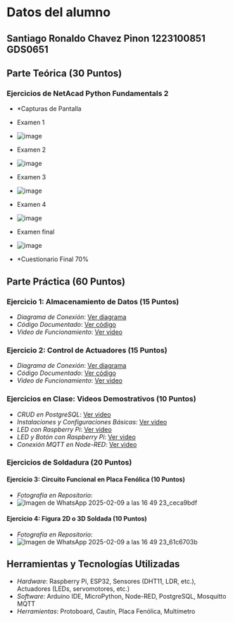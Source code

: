 # Datos del alumno
## Santiago Ronaldo Chavez Pinon 1223100851 GDS0651


## Parte Teórica (30 Puntos)
### Ejercicios de NetAcad Python Fundamentals 2
- *Capturas de Pantalla
- Examen 1
- ![image](https://github.com/user-attachments/assets/5185c739-edcb-4471-936b-32fd6b240230)
- Examen 2
- ![image](https://github.com/user-attachments/assets/9ec9685a-3fd1-4d99-8f96-1b2eba8d2a39)
- Examen 3
- ![image](https://github.com/user-attachments/assets/623b487b-fb59-45af-b2db-a326ad609cfe)
- Examen 4
- ![image](https://github.com/user-attachments/assets/e883b352-f0c5-4722-9a2f-2da7f4c2035a)
- Examen final
- ![image](https://github.com/user-attachments/assets/599ce482-9af4-425f-8997-4bbbdd95a70e)


- *Cuestionario Final 70%

## Parte Práctica (60 Puntos)
### Ejercicio 1: Almacenamiento de Datos (15 Puntos)
- *Diagrama de Conexión*: [Ver diagrama](https://wokwi.com/projects/411114557316291585)
- *Código Documentado*: [Ver código](https://wokwi.com/projects/411114557316291585)
- *Video de Funcionamiento*: [Ver video](https://drive.google.com/file/d/1chhJULrhsvI0F7qI-DaaCn2ndjB-e8gd/view?usp=drive_link)

### Ejercicio 2: Control de Actuadores (15 Puntos)
- *Diagrama de Conexión*: [Ver diagrama](https://wokwi.com/projects/422533502981768193)
- *Código Documentado*: [Ver código](https://wokwi.com/projects/422533502981768193)
- *Video de Funcionamiento*: [Ver video](https://drive.google.com/file/d/1cQDUaIjteENscy7dRWzSOJLBlD22uX_4/view?usp=drive_link)

### Ejercicios en Clase: Videos Demostrativos (10 Puntos)  
- *CRUD en PostgreSQL*: [Ver video](https://drive.google.com/file/d/1cXmOMtc9zUZH4QfSL78ugEPVxWLvjdWi/view?usp=drive_link)
- *Instalaciones y Configuraciones Básicas*: [Ver video](https://drive.google.com/file/d/1cNKEM8OiKMX7UeOmb6yYdQwtI2jOiC9Z/view?usp=drive_link)
- *LED con Raspberry Pi*: [Ver video](https://drive.google.com/file/d/1cboP0sWfDpXYSjGrnwL6lE59JCypqKpP/view?usp=drive_link)
- *LED y Botón con Raspberry Pi*: [Ver video](https://drive.google.com/file/d/1cb5GzoH8sf-nS7MdPMU32KoDRabRO5tk/view?usp=drive_link)
- *Conexión MQTT en Node-RED*: [Ver video](https://drive.google.com/file/d/1cX-c8_4Wq8lAJIhDl8qzIsx0s1RxbE2Q/view?usp=drive_link)

### Ejercicios de Soldadura (20 Puntos)
#### Ejercicio 3: Circuito Funcional en Placa Fenólica (10 Puntos)
- *Fotografía en Repositorio*:
- ![Imagen de WhatsApp 2025-02-09 a las 16 49 23_ceca9bdf](https://github.com/user-attachments/assets/bfcc6586-67bf-4710-8d9f-8fa85483ce3d)


#### Ejercicio 4: Figura 2D o 3D Soldada (10 Puntos)
- *Fotografía en Repositorio*:
- ![Imagen de WhatsApp 2025-02-09 a las 16 49 23_61c6703b](https://github.com/user-attachments/assets/88d9c1fb-cbe2-4469-b8a5-7055f890aef9)


## Herramientas y Tecnologías Utilizadas
- *Hardware*: Raspberry Pi, ESP32, Sensores (DHT11, LDR, etc.), Actuadores (LEDs, servomotores, etc.)
- *Software*: Arduino IDE, MicroPython, Node-RED, PostgreSQL, Mosquitto MQTT
- *Herramientas*: Protoboard, Cautín, Placa Fenólica, Multímetro
